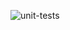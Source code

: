 ![unit-tests](https://github.com/paulolopestech/seminario-c214/actions/workflows/unit-test.yml/badge.svg)